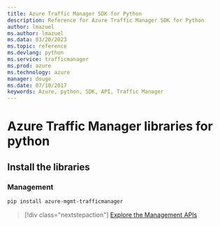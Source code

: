 ```yaml
---
title: Azure Traffic Manager SDK for Python
description: Reference for Azure Traffic Manager SDK for Python
author: lmazuel
ms.author: lmazuel
ms.data: 03/20/2023
ms.topic: reference
ms.devlang: python
ms.service: trafficmanager
ms.prod: azure
ms.technology: azure
manager: douge
ms.date: 07/10/2017
keywords: Azure, python, SDK, API, Traffic Manager
---
```

# Azure Traffic Manager libraries for python

## Install the libraries

### Management

```bash
pip install azure-mgmt-trafficmanager
```

> [!div class="nextstepaction"]
> [Explore the Management APIs](/python/api/overview/azure/trafficmanager/management)